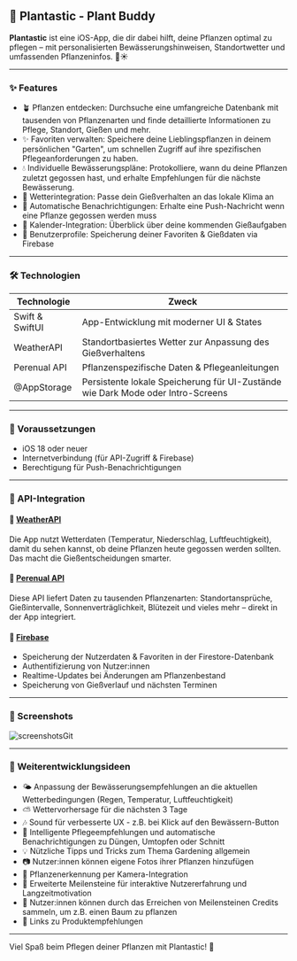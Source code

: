## 🌿 Plantastic - Plant Buddy

**Plantastic** ist eine iOS-App, die dir dabei hilft, deine Pflanzen optimal zu pflegen – mit personalisierten Bewässerungshinweisen, Standortwetter und umfassenden Pflanzeninfos. 🌱☀️

---

### ✨ Features

- 🪴 Pflanzen entdecken: Durchsuche eine umfangreiche Datenbank mit tausenden von Pflanzenarten und finde detaillierte Informationen zu Pflege, Standort, Gießen und mehr.
- ✨ Favoriten verwalten: Speichere deine Lieblingspflanzen in deinem persönlichen "Garten", um schnellen Zugriff auf ihre spezifischen Pflegeanforderungen zu haben.
- 💧 Individuelle Bewässerungspläne: Protokolliere, wann du deine Pflanzen zuletzt gegossen hast, und erhalte Empfehlungen für die nächste Bewässerung.
- 📍 Wetterintegration: Passe dein Gießverhalten an das lokale Klima an
- 🔔 Automatische Benachrichtigungen: Erhalte eine Push-Nachricht wenn eine Pflanze gegossen werden muss
- 📆 Kalender-Integration: Überblick über deine kommenden Gießaufgaben
- 🔐 Benutzerprofile: Speicherung deiner Favoriten & Gießdaten via Firebase

---

### 🛠 Technologien

| Technologie     | Zweck                                                                           |
|----------------|----------------------------------------------------------------------------------|
| Swift & SwiftUI | App-Entwicklung mit moderner UI & States                                        |
| WeatherAPI      | Standortbasiertes Wetter zur Anpassung des Gießverhaltens                       |
| Perenual API    | Pflanzenspezifische Daten & Pflegeanleitungen                                   |
| @AppStorage	    | Persistente lokale Speicherung für UI-Zustände wie Dark Mode oder Intro-Screens |
---

### 📲 Voraussetzungen

- iOS 18 oder neuer
- Internetverbindung (für API-Zugriff & Firebase)
- Berechtigung für Push-Benachrichtigungen

---

### 🔗 API-Integration

#### 📍 [WeatherAPI](https://api.weatherapi.com/)
Die App nutzt Wetterdaten (Temperatur, Niederschlag, Luftfeuchtigkeit), damit du sehen kannst, ob deine Pflanzen heute gegossen werden sollten. Das macht die Gießentscheidungen smarter.

#### 🌱 [Perenual API](https://perenual.com/api/)
Diese API liefert Daten zu tausenden Pflanzenarten: Standortansprüche, Gießintervalle, Sonnenverträglichkeit, Blütezeit und vieles mehr – direkt in der App integriert.

#### 🔐 [Firebase](https://firebase.google.com/)
- Speicherung der Nutzerdaten & Favoriten in der Firestore-Datenbank
- Authentifizierung von Nutzer:innen
- Realtime-Updates bei Änderungen am Pflanzenbestand
- Speicherung von Gießverlauf und nächsten Terminen

---

### 📱 Screenshots

![screenshotsGit](https://github.com/user-attachments/assets/7d2e3e97-b4b6-48c2-b501-263470085c3c)

---

### 🔧 Weiterentwicklungsideen

- 🌤 Anpassung der Bewässerungsempfehlungen an die aktuellen Wetterbedingungen (Regen, Temperatur, Luftfeuchtigkeit)
- ⛅️ Wettervorhersage für die nächsten 3 Tage
- 🎶 Sound für verbesserte UX - z.B. bei Klick auf den Bewässern-Button
- 🎍 Intelligente Pflegeempfehlungen und automatische Benachrichtigungen zu Düngen, Umtopfen oder Schnitt
- 💡 Nützliche Tipps und Tricks zum Thema Gardening allgemein
- 📷 Nutzer:innen können eigene Fotos ihrer Pflanzen hinzufügen
- 📸 Pflanzenerkennung per Kamera-Integration
- 🏁 Erweiterte Meilensteine für interaktive Nutzererfahrung und Langzeitmotivation
- 🎯 Nutzer:innen können durch das Erreichen von Meilensteinen Credits sammeln, um z.B. einen Baum zu pflanzen
- 🔗 Links zu Produktempfehlungen

---

Viel Spaß beim Pflegen deiner Pflanzen mit Plantastic! 💚
